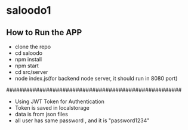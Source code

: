 # saloodo1
## How to Run the APP
* clone the repo
* cd saloodo
* npm install
* npm start
* cd src/server
* node index.js(for backend node server, it should run in 8080 port)

#####################################################

* Using JWT Token for Authentication
* Token is saved in localstorage
* data is from json files
* all user has same password , and it is "password1234"


